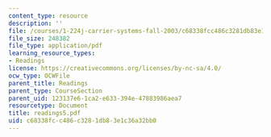 ```yaml
---
content_type: resource
description: ''
file: /courses/1-224j-carrier-systems-fall-2003/c68338fcc486c3281db83e1c36a32bb0_readings5.pdf
file_size: 248382
file_type: application/pdf
learning_resource_types:
- Readings
license: https://creativecommons.org/licenses/by-nc-sa/4.0/
ocw_type: OCWFile
parent_title: Readings
parent_type: CourseSection
parent_uid: 123137e6-1ca2-e633-394e-47883986aea7
resourcetype: Document
title: readings5.pdf
uid: c68338fc-c486-c328-1db8-3e1c36a32bb0
---
```

